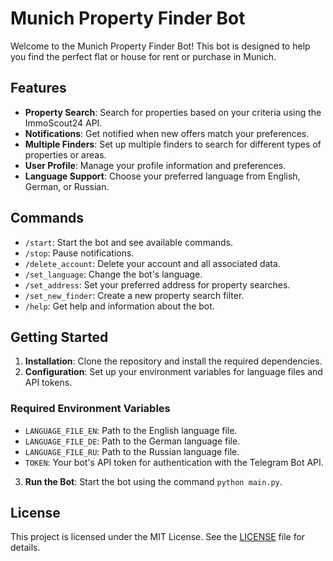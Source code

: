 # Munich Property Finder Bot

Welcome to the Munich Property Finder Bot! This bot is designed to help you find the perfect flat or house for rent or purchase in Munich.

## Features

- **Property Search**: Search for properties based on your criteria using the ImmoScout24 API.
- **Notifications**: Get notified when new offers match your preferences.
- **Multiple Finders**: Set up multiple finders to search for different types of properties or areas.
- **User Profile**: Manage your profile information and preferences.
- **Language Support**: Choose your preferred language from English, German, or Russian.

## Commands

- `/start`: Start the bot and see available commands.
- `/stop`: Pause notifications.
- `/delete_account`: Delete your account and all associated data.
- `/set_language`: Change the bot's language.
- `/set_address`: Set your preferred address for property searches.
- `/set_new_finder`: Create a new property search filter.
- `/help`: Get help and information about the bot.

## Getting Started

1. **Installation**: Clone the repository and install the required dependencies.
2. **Configuration**: Set up your environment variables for language files and API tokens.

### Required Environment Variables

- `LANGUAGE_FILE_EN`: Path to the English language file.
- `LANGUAGE_FILE_DE`: Path to the German language file.
- `LANGUAGE_FILE_RU`: Path to the Russian language file.
- `TOKEN`: Your bot's API token for authentication with the Telegram Bot API.

3. **Run the Bot**: Start the bot using the command `python main.py`.

## License

This project is licensed under the MIT License. See the [LICENSE](LICENSE) file for details.

